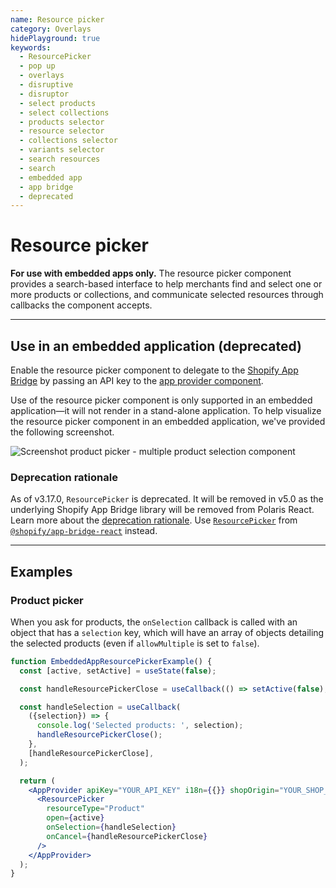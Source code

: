 ```yaml
---
name: Resource picker
category: Overlays
hidePlayground: true
keywords:
  - ResourcePicker
  - pop up
  - overlays
  - disruptive
  - disruptor
  - select products
  - select collections
  - products selector
  - resource selector
  - collections selector
  - variants selector
  - search resources
  - search
  - embedded app
  - app bridge
  - deprecated
---
```


# Resource picker

**For use with embedded apps only.** The resource picker component provides a search-based interface to help merchants find and select one or more products or collections, and communicate selected resources through callbacks the component accepts.

---

## Use in an embedded application (deprecated)

Enable the resource picker component to delegate to the [Shopify App Bridge](https://help.shopify.com/en/api/embedded-apps/app-bridge) by passing an API key to the [app provider component](https://polaris.shopify.com/components/structure/app-provider#section-initializing-the-shopify-app-bridge).

Use of the resource picker component is only supported in an embedded application—it will not render in a stand-alone application. To help visualize the resource picker component in an embedded application, we've provided the following screenshot.

![Screenshot product picker - multiple product selection component](/public_images/embedded/resource-picker/product-picker-multiple@2x.jpg)

### Deprecation rationale

As of v3.17.0, `ResourcePicker` is deprecated. It will be removed in v5.0 as the underlying Shopify App Bridge library will be removed from Polaris React. Learn more about the [deprecation rationale](https://github.com/Shopify/polaris-react/issues/814). Use [`ResourcePicker`](https://help.shopify.com/en/api/embedded-apps/app-bridge/react-components/resourcepicker) from [`@shopify/app-bridge-react`](https://help.shopify.com/en/api/embedded-apps/app-bridge/react-components) instead.

---

## Examples

### Product picker

When you ask for products, the `onSelection` callback is called with an object that has a `selection` key, which will have an array of objects detailing the selected products (even if `allowMultiple` is set to `false`).

```jsx
function EmbeddedAppResourcePickerExample() {
  const [active, setActive] = useState(false);

  const handleResourcePickerClose = useCallback(() => setActive(false), []);

  const handleSelection = useCallback(
    ({selection}) => {
      console.log('Selected products: ', selection);
      handleResourcePickerClose();
    },
    [handleResourcePickerClose],
  );

  return (
    <AppProvider apiKey="YOUR_API_KEY" i18n={{}} shopOrigin="YOUR_SHOP_ORIGIN">
      <ResourcePicker
        resourceType="Product"
        open={active}
        onSelection={handleSelection}
        onCancel={handleResourcePickerClose}
      />
    </AppProvider>
  );
}
```
